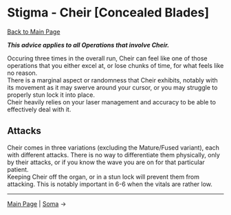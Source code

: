 
# Stigma - Cheir [Concealed Blades]

[Back to Main Page](../index.md)

***This advice applies to all Operations that involve Cheir.*** <br>

Occuring three times in the overall run, Cheir can feel like one of those operations that you either excel at, or lose chunks of time, for what feels like no reason. <br>
There is a marginal aspect or randomness that Cheir exhibits, notably with its movement as it may swerve around your cursor, or you may struggle to properly stun lock it into place. <br>
Cheir heavily relies on your laser management and accuracy to be able to effectively deal with it. <br>

## Attacks

Cheir comes in three variations (excluding the Mature/Fused variant), each with different attacks. There is no way to differentiate them physically, only by their attacks, or if you know the wave you are on for that particular patient. <br>
Keeping Cheir off the organ, or in a stun lock will prevent them from attacking. This is notably important in 6-6 when the vitals are rather low. <br>




---

[Main Page](../index.md) | [Soma](soma.md) →
